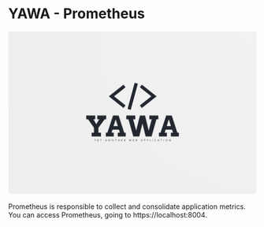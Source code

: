 # YAWA - Prometheus

![YAWA Logo](../resources/brand/yawa-logo.png)

Prometheus is responsible to collect and consolidate application metrics.
You can access Prometheus, going to https://localhost:8004.
